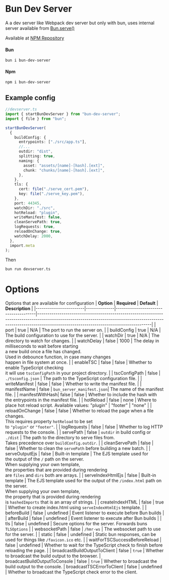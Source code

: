 # Bun Dev Server
A a dev server like Webpack dev server but only with bun, uses  internal server available from [Bun.serve()](https://bun.sh/docs/api/http#bun-serve)

Available at [NPM Repository](https://www.npmjs.com/package/bun-dev-server)

#### Bun
`bun i bun-dev-server`
#### Npm 
`npm i bun-dev-server`

## Example config
```ts
//devserver.ts
import { startBunDevServer } from "bun-dev-server";
import { file } from "bun";

startBunDevServer(
  {
    buildConfig: {
      entrypoints: ["./src/app.ts"],
      //...
      outdir: "dist",
      splitting: true,
      naming: {
        asset: "assets/[name]-[hash].[ext]",
        chunk: "chunks/[name]-[hash].[ext]",
      },
    },
    tls: {
      cert: file("./serve_cert.pem"),
      key: file("./serve_key.pem"),
    },
    port: 44345,
    watchDir: "./src",
    hotReload: "plugin",
    writeManifest: false,
    cleanServePath: true,
    logRequests: true,
    reloadOnChange: true,
    watchDelay: 2000,
  },
  import.meta
);
```
Then
```
bun run devserver.ts
```

# Options
Options that are available for configuration
| **Option**             | **Required** | **Default**                          | **Description**                                                                                                                                                                                                    |
|------------------------|--------------|--------------------------------------|--------------------------------------------------------------------------------------------------------------------------------------------------------------------------------------------------------------------|
| port | true | N/A | The port to run the server on. |
| buildConfig | true | N/A | The build configuration to use for the server. |
| watchDir | true | N/A | The directory to watch for changes. |
| watchDelay | false | 1000 | The delay in milliseconds to wait before starting <br> a new build once a file has changed.<br> Used in debounce function, in case many changes <br>happen in file system at once. |
| enableTSC | false | false | Whether to enable TypeScript checking <br>it will use `tscConfigPath` in your project directory. |
| tscConfigPath | false | `./tsconfig.json` | The path to the TypeScript configuration file. |
| writeManifest | false | false | Whether to write the manifest file. |
| manifestName | false | `bun_server_manifest.json`| The name of the manifest file. |
| manifestWithHash| false | false | Whether to include the hash with the entrypoints in the manifest file. |
| hotReload | false | none | Where to place hot reload script. Available values: "plugin" | "footer" | "none" |
| reloadOnChange | false | false |  Whether to reload the page when a file changes. <br> This requires property `hotReload` to be set<br> to `"plugin"` or `"footer"`. |
| logRequests | false | false | Whether to log HTTP requests to the console. |
| servePath | false | `outdir` in build config or `./dist` | The path to the directory to serve files from.<br> Takes precedence over `buildConfig.outdir`. |
| cleanServePath | false | false | Whether to clean the `servePath` before building a new batch. |
| serveOutputEjs | false | Built-in template | The EJS template used for <br> the output of the `/` path on the server. <br> When supplying your own template,<br> the properties that are provided during rendering <br>are `files` and `dirs` both are arrays. |
| serveIndexHtmlEjs | false | Built-in template | The EJS template used for the output of the `/index.html` path on the server. <br> When supplying your own template, <br>the property that is provided during rendering <br>is `hashedImports` that is an array of strings. |
| createIndexHTML | false | true | Whether to create index.html using `serveIndexHtmlEjs` template. |
| beforeBuild | false | undefined | Event listener to execute before Bun builds |
| afterBuild | false | undefined | Event listener to execute after Bun builds |
| tls | false | undefined | Secure options for the server. Forwards buns `TLSOptions` |
| websocketPath | false | `/hmr-ws` | The websocket path to use for the server. |
| static | false | undefined | Static bun responses, can be used for things like `/favicon.ico` etc. |
| waitForTSCSuccessBeforeReload | false | undefined | Whether to wait for the TypeScript check to finish before reloading the page. |
| broadcastBuildOutputToClient | false | `true` | Whether to broadcast the build output to the browser.
| broadcastBuildOutputToConsole | false | `true` | Whether to broadcast the build output to the console.
| broadcastTSCErrorToClient | false | undefined | Whether to broadcast the TypeScript check error to the client.